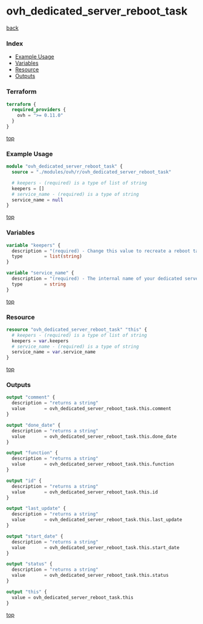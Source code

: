 # ovh_dedicated_server_reboot_task

[back](../ovh.md)

### Index

- [Example Usage](#example-usage)
- [Variables](#variables)
- [Resource](#resource)
- [Outputs](#outputs)

### Terraform

```terraform
terraform {
  required_providers {
    ovh = ">= 0.11.0"
  }
}
```

[top](#index)

### Example Usage

```terraform
module "ovh_dedicated_server_reboot_task" {
  source = "./modules/ovh/r/ovh_dedicated_server_reboot_task"

  # keepers - (required) is a type of list of string
  keepers = []
  # service_name - (required) is a type of string
  service_name = null
}
```

[top](#index)

### Variables

```terraform
variable "keepers" {
  description = "(required) - Change this value to recreate a reboot task."
  type        = list(string)
}

variable "service_name" {
  description = "(required) - The internal name of your dedicated server."
  type        = string
}
```

[top](#index)

### Resource

```terraform
resource "ovh_dedicated_server_reboot_task" "this" {
  # keepers - (required) is a type of list of string
  keepers = var.keepers
  # service_name - (required) is a type of string
  service_name = var.service_name
}
```

[top](#index)

### Outputs

```terraform
output "comment" {
  description = "returns a string"
  value       = ovh_dedicated_server_reboot_task.this.comment
}

output "done_date" {
  description = "returns a string"
  value       = ovh_dedicated_server_reboot_task.this.done_date
}

output "function" {
  description = "returns a string"
  value       = ovh_dedicated_server_reboot_task.this.function
}

output "id" {
  description = "returns a string"
  value       = ovh_dedicated_server_reboot_task.this.id
}

output "last_update" {
  description = "returns a string"
  value       = ovh_dedicated_server_reboot_task.this.last_update
}

output "start_date" {
  description = "returns a string"
  value       = ovh_dedicated_server_reboot_task.this.start_date
}

output "status" {
  description = "returns a string"
  value       = ovh_dedicated_server_reboot_task.this.status
}

output "this" {
  value = ovh_dedicated_server_reboot_task.this
}
```

[top](#index)